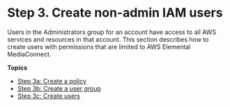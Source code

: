 # Step 3\. Create non\-admin IAM users<a name="setting-up-create-nonadmin-IAM-users"></a>

Users in the Administrators group for an account have access to all AWS services and resources in that account\. This section describes how to create users with permissions that are limited to AWS Elemental MediaConnect\.

**Topics**
+ [Step 3a: Create a policy](setting-up-create-nonadmin-IAM-users-policies.md)
+ [Step 3b: Create a user group](setting-up-create-nonadmin-IAM-users-user-groups.md)
+ [Step 3c: Create users](setting-up-create-nonadmin-IAM-users-users.md)